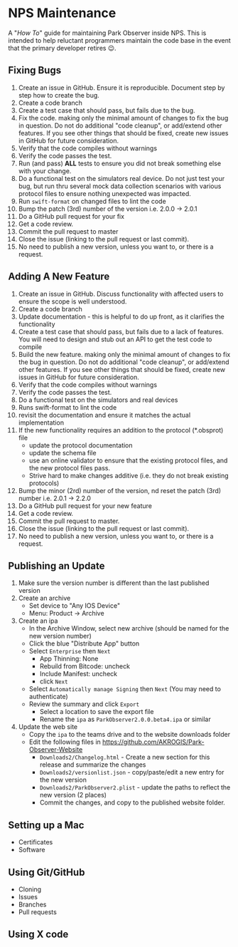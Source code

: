 # NPS Maintenance

A "_How To_" guide for maintaining Park Observer inside NPS.
This is intended to help reluctant programmers maintain the code base
in the event that the primary developer retires :wink:.

## Fixing Bugs

1) Create an issue in GitHub. Ensure it is reproducible.  Document step by step how to create the bug.
2) Create a code branch
2) Create a test case that should pass, but fails due to the bug.
2) Fix the code. making only the minimal amount of changes to fix the bug in question.
   Do not do additional "code cleanup", or add/extend other features.
If you see other things that should be fixed, create new issues in GitHub for future consideration.
2) Verify that the code compiles without warnings
2) Verify the code passes the test.
2) Run (and pass) __ALL__ tests to ensure you did not break something else with your change.
2) Do a functional test on the simulators real device. Do not just test your bug, but run thru
   several mock data collection scenarios with various protocol files to ensure nothing unexpected
   was impacted.
2) Run `swift-format` on changed files to lint the code
2) Bump the patch (3rd) number of the version i.e. 2.0.0 -> 2.0.1
2) Do a GitHub pull request for your fix
2) Get a code review.
2) Commit the pull request to master
2) Close the issue (linking to the pull request or last commit).
2) No need to publish a new version, unless you want to, or there is a request.

## Adding A New Feature

1) Create an issue in GitHub. Discuss functionality with affected users to ensure the scope is well understood.
2) Create a code branch
2) Update documentation - this is helpful to do up front, as it clarifies the functionality
2) Create a test case that should pass, but fails due to a lack of features.  You will need to design and stub out an API to get the test code to compile
2) Build the new feature. making only the minimal amount of changes to fix the bug in question.
Do not do additional "code cleanup", or add/extend other features.
If you see other things that should be fixed, create new issues in GitHub for future consideration.
2) Verify that the code compiles without warnings
2) Verify the code passes the test.
2) Do a functional test on the simulators and real devices
2) Runs swift-format to lint the code
2) revisit the documentation and ensure it matches the actual implementation
2) If the new functionality requires an addition to the protocol (*.obsprot) file
   * update the protocol documentation
   * update the schema file
   * use an online validator to ensure that the existing protocol files, and the new protocol files pass.
   * Strive hard to make changes additive (i.e. they do not break existing protocols)
2) Bump the minor (2rd) number of the version, nd reset the patch (3rd) number i.e. 2.0.1 -> 2.2.0
2) Do a GitHub pull request for your new feature
2) Get a code review.
2) Commit the pull request to master.
2) Close the issue (linking to the pull request or last commit).
2) No need to publish a new version, unless you want to, or there is a request.

## Publishing an Update

1) Make sure the version number is different than the last published version
2) Create an archive
   * Set device to "Any IOS Device"
   * Menu: Product -> Archive
3) Create an ipa
   * In the Archive Window, select new archive (should be named for the new version number)
   * Click the blue "Distribute App" button
   * Select `Enterprise` then `Next`
     * App Thinning: None
     * Rebuild from Bitcode: uncheck
     * Include Manifest: uncheck
     * click `Next`
   * Select `Automatically manage Signing` then `Next` (You may need to authenticate)
   * Review the summary and click `Export`
     * Select a location to save the export file
     * Rename the `ipa` as `ParkObserver2.0.0.beta4.ipa` or similar
4) Update the web site
   * Copy the `ipa` to the teams drive and to the website downloads folder
   * Edit the following files in <https://github.com/AKROGIS/Park-Observer-Website>
     * `Downloads2/Changelog.html` - Create a new section for this release and summarize the changes
     * `Downloads2/versionlist.json` - copy/paste/edit a new entry for the new version
     * `Downloads2/ParkObserver2.plist` - update the paths to reflect the new version (2 places)
     * Commit the changes, and copy to the published website folder.

## Setting up a Mac

* Certificates
* Software

## Using Git/GitHub

* Cloning
* Issues
* Branches
* Pull requests

## Using X code
